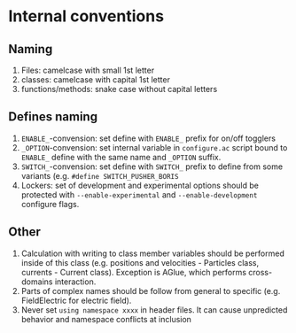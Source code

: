 # Internal conventions

## Naming

1. Files: camelcase with small 1st letter
2. classes: camelcase with capital 1st letter
3. functions/methods: snake case without capital letters

## Defines naming

1. `ENABLE_`-convension: set define with `ENABLE_` prefix for on/off togglers
2. `_OPTION`-convension: set internal variable in `configure.ac` script bound to  `ENABLE_` define with the same name and `_OPTION` suffix.
3. `SWITCH_`-convension: set define with `SWITCH_` prefix to define from some variants (e.g. `#define SWITCH_PUSHER_BORIS`
4. Lockers: set of development and experimental options should be protected with `--enable-experimental` and `--enable-development` configure flags.


## Other

1. Calculation with writing to class member variables should be performed inside of this class (e.g. positions and velocities - Particles class, currents - Current class). Exception is AGlue, which performs cross-domains interaction.
2. Parts of complex names should be follow from general to specific (e.g. FieldElectric for electric field).
3. Never set `using namespace xxxx` in header files. It can cause unpredicted behavior and namespace conflicts at inclusion

